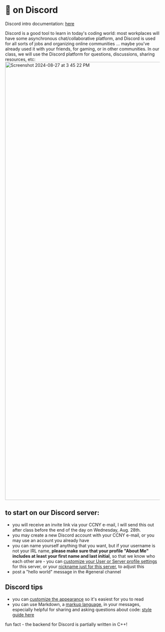 # 👾 on Discord

Discord intro documentation: [here](https://support.discord.com/hc/en-us/articles/360045138571-Beginner-s-Guide-to-Discord)

Discord is a good tool to learn in today's coding world: most workplaces will have some asynchronous chat/collaborative platform, and Discord is used for all sorts of jobs and organizing online communities ... maybe you've already used it with your friends, for gaming, or in other communities. In our class, we will use the Discord platform for questions, discussions, sharing resources, etc: 
<img width="1425" alt="Screenshot 2024-08-27 at 3 45 22 PM" src="https://github.com/user-attachments/assets/b5c31abe-f0ba-4e06-83eb-467817c33b8e">


## to start on our Discord server:
  - you will receive an invite link via your CCNY e-mail, I will send this out after class before the end of the day on Wednesday, Aug. 28th.
  - you may create a new Discord account with your CCNY e-mail, or you may use an account you already have
  - you can name yourself anything that you want, but if your username is not your IRL name, **please make sure that your profile "About Me" includes at least your first name and last initial**, so that we know who each other are - you can [customize your User or Server profile settings](https://support.discord.com/hc/en-us/articles/4409388345495-Server-Profiles#h_01FGCPP3V7BS1QVCQQZ2YC0RXB) for this server, or your [nickname just for this server](https://support.discord.com/hc/en-us/articles/219070107-Server-Nicknames), to adjust this
  - post a "hello world" message in the #general channel

## Discord tips
  - you can [customize the appearance](https://support.discord.com/hc/en-us/articles/207260127-How-can-I-change-Discord-s-appearance-theme-) so it's easiest for you to read
  - you can use Markdown, a [markup language](https://www.markdownguide.org/getting-started/), in your messages, especially helpful for sharing and asking questions about code: [style guide here](https://support.discord.com/hc/en-us/articles/210298617-Markdown-Text-101-Chat-Formatting-Bold-Italic-Underline-)

fun fact - the backend for Discord is partially written in C++!
